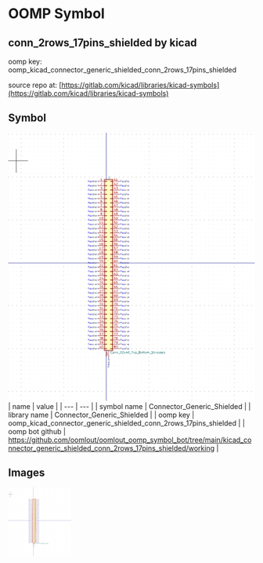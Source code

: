 # OOMP Symbol  
## conn_2rows_17pins_shielded  by kicad  
  
oomp key: oomp_kicad_connector_generic_shielded_conn_2rows_17pins_shielded  
  
source repo at: [https://gitlab.com/kicad/libraries/kicad-symbols](https://gitlab.com/kicad/libraries/kicad-symbols)  
## Symbol  
  
[![working.png](working_600.png)](working.png)  
| name | value | 
| --- | --- | 
| symbol name | Connector_Generic_Shielded | 
| library name | Connector_Generic_Shielded | 
| oomp key | oomp_kicad_connector_generic_shielded_conn_2rows_17pins_shielded | 
| oomp bot github | https://github.com/oomlout/oomlout_oomp_symbol_bot/tree/main/kicad_connector_generic_shielded_conn_2rows_17pins_shielded/working | 
## Images  
  
[![working.png](working_140.png)](working.png)  
